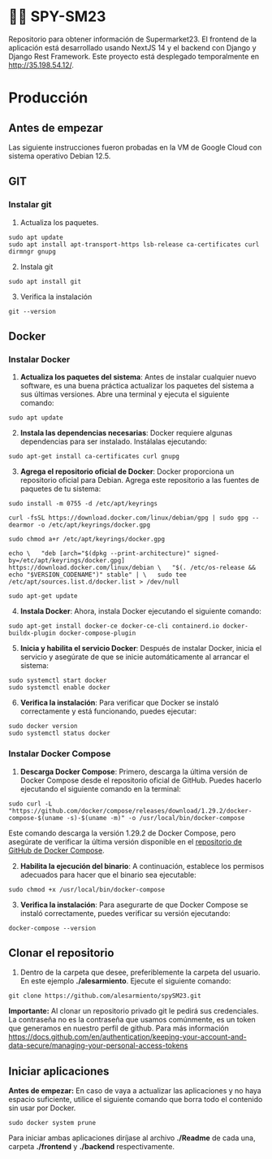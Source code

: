 # 🕵️‍♂️ SPY-SM23
Repositorio para obtener información de Supermarket23. El frontend de la aplicación está desarrollado usando NextJS 14 y el backend con Django y Django Rest Framework. Este proyecto está desplegado temporalmente en http://35.198.54.12/.

# Producción

## Antes de empezar

Las siguiente instrucciones fueron probadas en la VM de Google Cloud con sistema operativo Debian 12.5.

## GIT

### Instalar git

1. Actualiza los paquetes.
```
sudo apt update
sudo apt install apt-transport-https lsb-release ca-certificates curl dirmngr gnupg
```

2. Instala git
```
sudo apt install git
```

3. Verifica la instalación
```
git --version
```


## Docker
### Instalar Docker

1. **Actualiza los paquetes del sistema**: Antes de instalar cualquier nuevo software, es una buena práctica actualizar los paquetes del sistema a sus últimas versiones. Abre una terminal y ejecuta el siguiente comando:

```
sudo apt update
```

2. **Instala las dependencias necesarias**: Docker requiere algunas dependencias para ser instalado. Instálalas ejecutando:

```
sudo apt-get install ca-certificates curl gnupg
```

3. **Agrega el repositorio oficial de Docker**: Docker proporciona un repositorio oficial para Debian. Agrega este repositorio a las fuentes de paquetes de tu sistema:

```
sudo install -m 0755 -d /etc/apt/keyrings 

curl -fsSL https://download.docker.com/linux/debian/gpg | sudo gpg --dearmor -o /etc/apt/keyrings/docker.gpg

sudo chmod a+r /etc/apt/keyrings/docker.gpg

echo \   "deb [arch="$(dpkg --print-architecture)" signed-by=/etc/apt/keyrings/docker.gpg] https://download.docker.com/linux/debian \   "$(. /etc/os-release && echo "$VERSION_CODENAME")" stable" | \   sudo tee /etc/apt/sources.list.d/docker.list > /dev/null

sudo apt-get update
```

4. **Instala Docker**: Ahora, instala Docker ejecutando el siguiente comando:

```
sudo apt-get install docker-ce docker-ce-cli containerd.io docker-buildx-plugin docker-compose-plugin
```


5. **Inicia y habilita el servicio Docker**: Después de instalar Docker, inicia el servicio y asegúrate de que se inicie automáticamente al arrancar el sistema:

```
sudo systemctl start docker
sudo systemctl enable docker
```

6. **Verifica la instalación**: Para verificar que Docker se instaló correctamente y está funcionando, puedes ejecutar:

```
sudo docker version
sudo systemctl status docker
```

### Instalar Docker Compose

1. **Descarga Docker Compose**: Primero, descarga la última versión de Docker Compose desde el repositorio oficial de GitHub. Puedes hacerlo ejecutando el siguiente comando en la terminal:

```
sudo curl -L "https://github.com/docker/compose/releases/download/1.29.2/docker-compose-$(uname -s)-$(uname -m)" -o /usr/local/bin/docker-compose
```

Este comando descarga la versión 1.29.2 de Docker Compose, pero asegúrate de verificar la última versión disponible en el [repositorio de GitHub de Docker Compose](https://github.com/docker/compose/releases).

2. **Habilita la ejecución del binario**: A continuación, establece los permisos adecuados para hacer que el binario sea ejecutable:

```
sudo chmod +x /usr/local/bin/docker-compose
```

3. **Verifica la instalación**: Para asegurarte de que Docker Compose se instaló correctamente, puedes verificar su versión ejecutando:

```
docker-compose --version
```

## Clonar el repositorio

1. Dentro de la carpeta que desee, preferiblemente la carpeta del usuario. En este ejemplo **./alesarmiento**. Ejecute el siguiente comando:

```
git clone https://github.com/alesarmiento/spySM23.git
```

**Importante:** Al clonar un repositorio privado git le pedirá sus credenciales. La contraseña no es la contraseña que usamos comúnmente, es un token que generamos en nuestro perfil de github. Para más información https://docs.github.com/en/authentication/keeping-your-account-and-data-secure/managing-your-personal-access-tokens


## Iniciar aplicaciones

**Antes de empezar:** En caso de vaya a actualizar las aplicaciones y no haya espacio suficiente, utilice el siguiente comando que borra todo el contenido sin usar por Docker.
```
sudo docker system prune
```

Para iniciar ambas aplicaciones diríjase al archivo **./Readme** de cada una, carpeta **./frontend** y **./backend** respectivamente.
